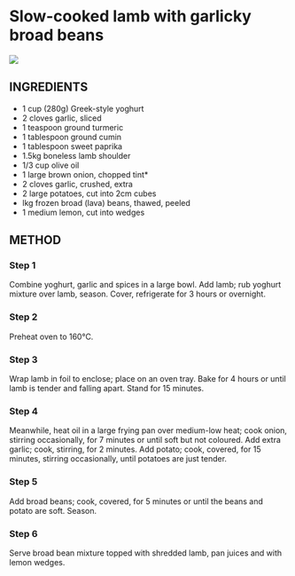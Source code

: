 # Slow-cooked lamb with garlicky broad beans
![](https://user-images.githubusercontent.com/658935/37236747-051b1896-245f-11e8-8da6-07f995c7af62.jpg)
## INGREDIENTS 
* 1 cup (280g) Greek-style yoghurt 
* 2 cloves garlic, sliced 
* 1 teaspoon ground turmeric 
* 1 tablespoon ground cumin 
* 1 tablespoon sweet paprika 
* 1.5kg boneless lamb shoulder
* 1/3 cup olive oil 
* 1 large brown onion, chopped tint* 
* 2 cloves garlic, crushed, extra 
* 2 large potatoes, cut into 2cm cubes 
* lkg frozen broad (lava) beans, thawed, peeled 
* 1 medium lemon, cut into wedges 
## METHOD 
### Step 1 
Combine yoghurt, garlic and spices in a large bowl. Add lamb; rub yoghurt mixture over lamb, season. Cover, refrigerate for 3 hours or overnight. 
### Step 2 
Preheat oven to 160°C. 
### Step 3 
Wrap lamb in foil to enclose; place on an oven tray. Bake for 4 hours or until lamb is tender and falling apart. Stand for 15 minutes. 
### Step 4 
Meanwhile, heat oil in a large frying pan over medium-low heat; cook onion, stirring occasionally, for 7 minutes or until soft but not coloured. Add extra garlic; cook, stirring, for 2 minutes. Add potato; cook, covered, for 15 minutes, stirring occasionally, until potatoes are just tender. 
### Step 5 
Add broad beans; cook, covered, for 5 minutes or until the beans and potato are soft. Season. 
### Step 6 
Serve broad bean mixture topped with shredded lamb, pan juices and with lemon wedges. 
